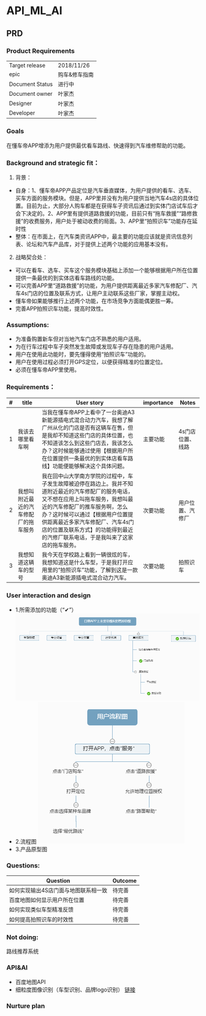 # API_ML_AI
## PRD

### Product Requirements
| | |
|--------------|----|
|Target release|2018/11/26|
|epic|购车&修车指南|
|Document Status|进行中|
|Document owner|叶家杰|
|Designer|叶家杰|
|Developer|叶家杰|

### Goals
在懂车帝APP增添为用户提供最优看车路线、快速得到汽车维修帮助的功能。
### Background and strategic fit：
1. 背景：
- 自身：1、懂车帝APP产品定位是汽车垂直媒体，为用户提供的看车、选车、买车方面的服务模块。但是，APP里并没有为用户提供当地汽车4s店的具体位置。目前为止，大部分人购车都是在获得车子资讯后通过到实体门店试车后才会下决定的。2、APP里有提供道路救援的功能，目前只有“拖车救援”“路修救援”的收费服务，用户处于被动收费的局面。3、APP里“拍照识车”功能存在延时性
- 整体：在市面上，在汽车类资讯APP中，最主要的功能应该就是资讯信息列表、论坛和汽车产品库，对于提供上述两个功能的应用基本没有。
2. 战略契合处：
- 可以在看车、选车、买车这个服务模块基础上添加一个能够根据用户所在位置提供一条最优的到实体店看车路线的功能。
- 可以完善APP里“道路救援”的功能，为用户提供距离最近多家汽车修配厂、汽车4s门店的位置及联系方式，让用户主动联系这些厂家，掌握主动权。
- 懂车帝如果能够推行上述两个功能，在市场竞争方面能偶更胜一筹。
- 完善APP拍照识车功能，提高时效性。
### Assumptions: 
- 为准备购置新车但对当地汽车门店不熟悉的用户适用。
- 为在行车过程中车子突然发生故障或发现车子存在隐患的用户适用。
- 用户在使用此功能时，要先懂得使用“拍照识车”功能的。
- 用户在使用过程必须打开GPS定位，以便获得精准的位置定位。
- 必须在懂车帝APP里使用。
### Requirements：

|#|title|User story|importance|Notes |
|--------------|----|----|-----|-----|
|1|我该去哪里看车啊|当我在懂车帝APP上看中了一台奥迪A3新能源插电式混合动力汽车，我想了解广州从化的门店是否有这辆车在售，但是我却不知道这些门店的具体位置，也不知道该怎么到这些门店去，我该怎么办？这时候能够通过使用【根据用户所在位置提供一条最优的到实体店看车路线】功能便能够解决这个具体问题。|主要功能|4s门店位置、线路|
|2|我想叫附近最近的汽车修配厂的拖车服务|我在回中山大学南方学院的过程中，车子发生故障被迫停在路边上。我并不知道附近最近的汽车修配厂的服务电话，又不想在应用上叫拖车服务，我想叫最近的汽车修配厂的推车服务啊，怎么办？这时候可以通过【根据用户位置提供距离最近多家汽车修配厂、汽车4s门店的位置及联系方式】的功能得到最近的汽修厂联系电话，于是我叫来了这家店的拖车服务。|次要功能|用户位置、汽修厂|
|3|我想知道这辆车的型号|我今天在学校路上看到一辆很炫的车，我想知道这是什么车型，于是我打开应用里的“拍照识车”功能，了解到这是一款奥迪A3新能源插电式混合动力汽车。|次要功能|拍照识车|

### User interaction and design
- 1.所需添加的功能（“✔”）
![目前APP上的主要功能](https://github.com/Yejiejie/API_ML_AI/blob/master/%E7%9B%AE%E5%89%8DAPP%E4%B8%8A%E4%B8%BB%E8%A6%81%E5%8A%9F%E8%83%BD%26%E8%A6%81%E5%A2%9E%E5%8A%A0%E5%8A%9F%E8%83%BD.png)
- 2.流程图
![推荐路线流程图](https://github.com/Yejiejie/API_ML_AI/blob/master/%E7%94%A8%E6%88%B7%E6%B5%81%E7%A8%8B%E5%9B%BE.png)
- 3.产品原型图
### Questions:
|Question|Outcome|
|--------|-------|
|如何实现输出4S店门面与地图联系相一致|待完善|
|百度地图如何显示用户所在位置|待完善|
|如何实现类似车型精准反馈|待完善|
|如何提高拍照识车的时效性|待完善|
### Not doing: 
路线推荐系统
### API&AI
- 百度地图API
- 细粒度图像识别（车型识别、品牌logo识别）
[链接](http://ai.baidu.com/tech/imagerecognition/fine_grained)
### Nurture plan

